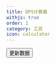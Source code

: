 ```yaml
---
title: DPS计算器
withjs: true
order: 1
category: 工具
icon: calculator
---
```

<div id="update_prompt"></div>
<div>
    <button type="button" class="btn btn-primary" onclick="localStorage.clear();location.reload();">更新数据</button>
</div>